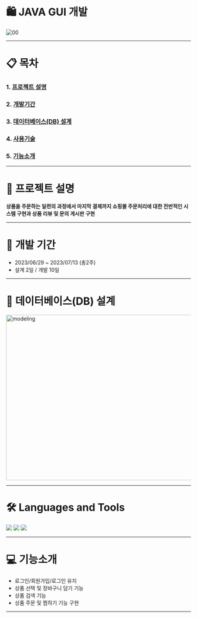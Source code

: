 # 🛍️ JAVA GUI 개발
![00](https://github.com/dhkim310/First-Project/assets/140373535/edfe9a00-8f8a-4b7a-82df-808c29ea9850)

- - - 

# 📋 목차 
### 1. [프로젝트 설명](https://github.com/dhkim310/First-Project#rocket-프로젝트-설명 "프로젝트설명")                  
### 2. [개발기간](https://github.com/dhkim310/First-Project#-개발-기간 "개발기간")         
### 3. [데이터베이스(DB) 설계](https://github.com/dhkim310/First-Project#-데이터베이스db-설계 "db설계")         
### 4. [사용기술](https://github.com/dhkim310/First-Project#%EF%B8%8F-languages-and-tools "사용기술")         
### 5. [기능소개](https://github.com/dhkim310/First-Project#-기능소개 "기능소개")         

- - - 

# :rocket: 프로젝트 설명 

__상품을 주문하는 일련의 과정에서 마지막 결제까지 쇼핑몰 주문처리에 대한 전반적인 시스템 구현과 상품 리뷰 및 문의 게시판 구현__

- - -


# 📆 개발 기간
* 2023/06/29 ~ 2023/07/13 (총2주)
* 설계 2일 / 개발 10일

- - -
# 📝 데이터베이스(DB) 설계
<img src="https://github.com/dhkim310/First-Project/assets/140153367/781b6f1e-1965-4868-a3b4-dadf3fa5a6cd" width="800px" height="450px" title="px(픽셀) 크기 설정" alt="modeling"></img>
- - -
# 🛠️ Languages and Tools
<img src="https://img.shields.io/badge/Java-ED8B00?style=for-the-badge&logo=openjdk&logoColor=white"> 
<img src="https://img.shields.io/badge/Oracle-F80000?style=for-the-badge&logo=Oracle&logoColor=white"/> 
<img src="https://img.shields.io/badge/Eclipse-2C2255?style=for-the-badge&logo=eclipse&logoColor=white">


- - -

# 💻 기능소개
* 로그인/회원가입/로그인 유지
* 상품 선택 및 장바구니 담기 기능
* 상품 검색 기능
* 상품 주문 및 찜하기 기능 구현

- - -

  
